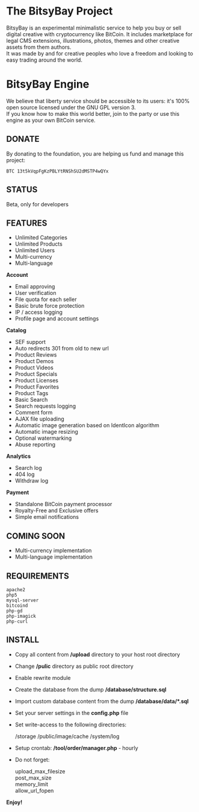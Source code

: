 The BitsyBay Project
====================

BitsyBay is an experimental minimalistic service to help you buy or sell digital creative with cryptocurrency like BitCoin. It includes marketplace for legal CMS extensions, illustrations, photos, themes and other creative assets from them authors.  
It was made by and for creative peoples who love a freedom and looking to easy trading around the world.  

BitsyBay Engine
===============

We believe that liberty service should be accessible to its users: it's 100% open source licensed under the GNU GPL version 3.  
If you know how to make this world better, join to the party or use this engine as your own BitCoin service.  

DONATE
------

By donating to the foundation, you are helping us fund and manage this project: 

    BTC 13t5kVqpFgKzPBLYtRNShSU2dMSTP4wQYx

STATUS
------

Beta, only for developers


FEATURES
--------

* Unlimited Categories
* Unlimited Products
* Unlimited Users
* Multi-currency
* Multi-language

**Account**

* Email approving
* User verification
* File quota for each seller
* Basic brute force protection
* IP / access logging
* Profile page and account settings

**Catalog**

* SEF support
* Auto redirects 301 from old to new url
* Product Reviews
* Product Demos
* Product Videos
* Product Specials
* Product Licenses
* Product Favorites
* Product Tags
* Basic Search
* Search requests logging
* Comment form
* AJAX file uploading
* Automatic image generation based on IdentIcon algorithm
* Automatic image resizing
* Optional watermarking
* Abuse reporting

**Analytics**

* Search log
* 404 log
* Withdraw log

**Payment**

* Standalone BitCoin payment processor
* Royalty-Free and Exclusive offers
* Simple email notifications

COMING SOON
-----------

* Multi-currency implementation
* Multi-language implementation

REQUIREMENTS
------------


    apache2 
    php5 
    mysql-server 
    bitcoind 
    php-gd 
    php-imagick 
    php-curl

INSTALL
-------

* Copy all content from **/upload** directory to your host root directory
* Change **/pulic** directory as public root directory
* Enable rewrite module
* Create the database from the dump **/database/structure.sql**
* Import custom database content from the dump **/database/data/*.sql**
* Set your server settings in the **config.php** file
* Set write-access to the following directories:


    /storage 
    /public/image/cache 
    /system/log 

* Setup crontab: **/tool/order/manager.php** - hourly
* Do not forget:


    upload_max_filesize  
    post_max_size  
    memory_limit  
    allow_url_fopen  

**Enjoy!**
